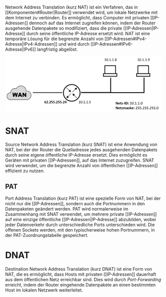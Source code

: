 Network Address Translation (kurz NAT) ist ein Verfahren, das in [[Komponenten#Router|Router]] verwendet wird, um lokale Netzwerke mit dem Internet zu verbinden. Es ermöglicht, dass Computer mit privaten [[IP-Adressen]] dennoch auf das Internet zugreifen können, indem der Router ausgehende Datenpakete so modifiziert, dass die private [[IP-Adressen|IP-Adresse]] durch seine öffentliche IP-Adresse ersetzt wird. NAT ist eine temporäre Lösung für die begrenzte Anzahl von [[IP-Adressen#IPv4-Adresse|IPv4-Adressen]] und wird durch [[IP-Adressen#IPv6-Adresse|IPv6]] langfristig abgelöst.

![](../_Medien/NAT_PAT.png)

# SNAT
Source Network Address Translation (kurz SNAT) ist eine Anwendung von NAT, bei der der Router die Quelladresse jedes ausgehenden Datenpakets durch seine eigene öffentliche IP-Adresse ersetzt. Dies ermöglicht es Geräten mit privaten [[IP-Adressen]], auf das Internet zuzugreifen. SNAT wird verwendet, um die begrenzte Anzahl von öffentlichen [[IP-Adressen]] effizient zu nutzen.

## PAT
Port Address Translation (kurz PAT) ist eine spezielle Form von NAT, bei der nicht nur die [[IP-Adressen]], sondern auch die Portnummern in den Datenpaketen geändert werden. PAT wird normalerweise im Zusammenhang mit SNAT verwendet, um mehrere private [[IP-Adressen]] auf eine einzige öffentliche [[IP-Adressen|IP-Adresse]] abzubilden, wobei jeder Datenverkehr durch unterschiedliche Ports unterschieden wird. Die offenen Sockets werden, mit den typischerweise hohen Portnummern, in der PAT-Zuordnungstabelle gespeichert.  

# DNAT
Destination Network Address Translation (kurz DNAT) ist eine Form von NAT, die es ermöglicht, dass Hosts mit privaten [[IP-Adressen]] dauerhaft aus dem öffentlichen Netz erreichbar sind. Dies wird durch *Port-Forwarding* erreicht, indem der Router eingehende Datenpakete an einen bestimmten Host im lokalen Netzwerk weiterleitet.
